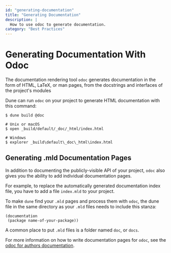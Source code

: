 ```yaml
---
id: "generating-documentation"
title: "Generating Documentation"
description: |
  How to use odoc to generate documentation.
category: "Best Practices"
---
```


# Generating Documentation With Odoc

The documentation rendering tool `odoc` generates documentation
in the form of HTML, LaTeX, or man pages,
from the docstrings and interfaces of the project's modules

Dune can run `odoc` on your project to generate HTML documentation with this command:

```shell
$ dune build @doc

# Unix or macOS
$ open _build/default/_doc/_html/index.html

# Windows
$ explorer _build\default\_doc\_html\index.html
```

## Generating .mld Documentation Pages

In addition to documenting the publicly-visible API of your project,
`odoc` also gives you the ability to add individual documentation pages.

For example, to replace the automatically generated documentation
index file, you have to add a file `index.mld` to your project.

To make `dune` find your `.mld` pages and process them with `odoc`,
the dune file in the same directory as your `.mld` files needs to
include this stanza:

```
(documentation
 (package name-of-your-package))
```

A common place to put `.mld` files is a folder named `doc`, or `docs`.

For more information on how to write documentation pages for `odoc`,
see the [odoc for authors documentation](https://ocaml.github.io/odoc/odoc_for_authors.html#doc-pages).